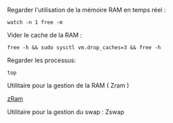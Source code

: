 Regarder l'utilisation de la mémoire RAM en temps réel : 

    watch -n 1 free -m
    
Vider le cache de la RAM :

    free -h && sudo sysctl vm.drop_caches=3 && free -h
    
Regarder les processus:

    top
    
Utilitaire pour la gestion de la RAM ( Zram ) 

[zRam](https://www.linuxtricks.fr/wiki/zram-compresser-la-ram-au-lieu-de-swapper-sur-linux)
    
Utilitaire pour la gestion du swap : Zswap 
    

